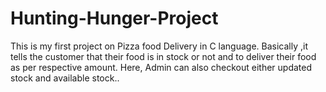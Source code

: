 # Hunting-Hunger-Project
This is my first project on Pizza food Delivery in C language. Basically ,it tells the customer that their food is in stock or not and to deliver their food as per respective amount. Here, Admin can also checkout either updated stock and available stock..
